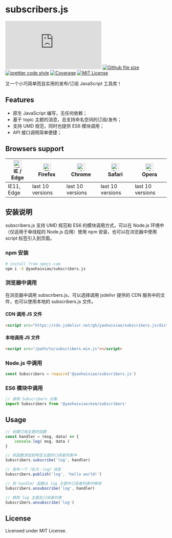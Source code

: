 # subscribers.js

[![npm version](https://img.shields.io/npm/v/@yaohaixiao/subscribers.js)](https://www.npmjs.com/package/@yaohaixiao/subscribers.js)
[![Github file size](https://img.shields.io/github/size/yaohaixiao/subscribers.js/dist/subscribers.min.js.svg)](https://github.com/yaohaixiao/subscribers.js/blob/master/dist/subscribers.min.js)
[![prettier code style](https://img.shields.io/badge/code_style-prettier-07b759.svg)](https://prettier.io)
[![Coverage](https://codecov.io/gh/yaohaixiao/delegate.js/branch/main/graph/badge.svg)](https://codecov.io/gh/yaohaixiao/subscribers.js)
[![MIT License](https://img.shields.io/github/license/yaohaixiao/subscribers.js.svg)](https://github.com/yaohaixiao/delegate.js/blob/master/LICENSE)

又一个小巧简单而且实用的发布/订阅 JavaScript 工具库！


## Features

- 原生 JavaScript 编写，无任何依赖；
- 基于 topic 主题的消息，且支持命名空间的订阅/发布；
- 支持 UMD 规范，同时也提供 ES6 模块调用；
- API 接口调用简单便捷；


## Browsers support

| [<img src="https://raw.githubusercontent.com/alrra/browser-logos/master/src/edge/edge_48x48.png" alt="IE / Edge" width="24px" height="24px" />](https://github.com/yaohaixiao/delegate.js/)</br>IE / Edge | [<img src="https://raw.githubusercontent.com/alrra/browser-logos/master/src/firefox/firefox_48x48.png" alt="Firefox" width="24px" height="24px" />](https://github.com/yaohaixiao/delegate.js/)</br>Firefox | [<img src="https://raw.githubusercontent.com/alrra/browser-logos/master/src/chrome/chrome_48x48.png" alt="Chrome" width="24px" height="24px" />](https://github.com/yaohaixiao/delegate.js/)</br>Chrome | [<img src="https://raw.githubusercontent.com/alrra/browser-logos/master/src/safari/safari_48x48.png" alt="Safari" width="24px" height="24px" />](https://github.com/yaohaixiao/delegate.js/)</br>Safari | [<img src="https://raw.githubusercontent.com/alrra/browser-logos/master/src/opera/opera_48x48.png" alt="Opera" width="24px" height="24px" />](https://github.com/yaohaixiao/delegate.js/)</br>Opera |
|----------------------------------------------------------------------------------------------------------------------------------------------------------------------------------------------------------|------------------------------------------------------------------------------------------------------------------------------------------------------------------------------------------------------------|--------------------------------------------------------------------------------------------------------------------------------------------------------------------------------------------------------|--------------------------------------------------------------------------------------------------------------------------------------------------------------------------------------------------------|----------------------------------------------------------------------------------------------------------------------------------------------------------------------------------------------------|
| IE11, Edge                                                                                                                                                                                               | last 10 versions                                                                                                                                                                                           | last 10 versions                                                                                                                                                                                       | last 10 versions                                                                                                                                                                                       | last 10 versions                                                                                                                                                                                   |

## 安装说明

subscribers.js 支持 UMD 规范和 ES6 的模块调用方式，可以在 Node.js 环境中（仅适用于单线程的 Node.js 应用）使用 npm 安装，也可以在浏览器中使用 script 标签引入到页面。

### npm 安装

```sh
# install from npmjs.com
npm i -S @yaohaixiao/subscribers.js
```

### 浏览器中调用

在浏览器中调用 subscribers.js，可以选择调用 jsdelivr 提供的 CDN 服务中的文件，也可以使用本地的 subscribers.js 文件。

#### CDN 调用 JS 文件

```html
<script src="https://cdn.jsdelivr.net/gh/yaohaixiao/subscribers.js/dist/subscribers.min.js"></script>
```

#### 本地调用 JS 文件

```html
<script src="/path/to/subscribers.min.js"></script>
```

### Node.js 中调用

```js
const Subscribers = require('@yaohaixiao/subscribers.js')
```

### ES6 模块中调用

```js
// 调用 Subscribers 对象
import Subscribers from '@yaohaixiao/esm/subscribers'
```

## Usage

```js
// 创建订阅主题的函数
const handler = (msg, data) => {
    console.log( msg, data )
}

// 将函数添加到特定主题的订阅者列表中
Subscribers.subscribe('log', handler)

// 发布一个（名为：log）消息
Subscribers.publish('log', 'hello world!')

// 将 handler 函数从 log 主题中订阅者列表中移除
Subscribers.unsubscribe('log', handler)

// 移除 log 主题及订阅者列表
Subscribers.unsubscribe('log')
```


## License

Licensed under MIT License.
